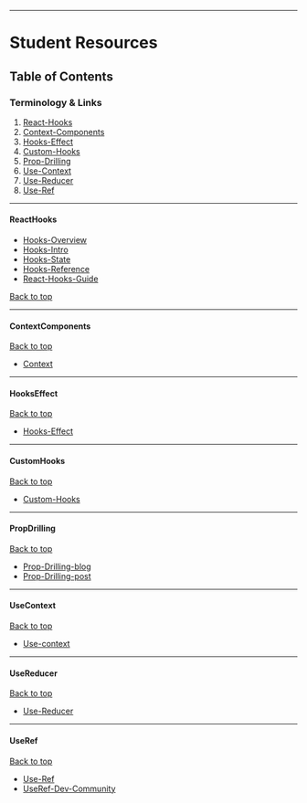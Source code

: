 <!-- [Return to Home](../../../README.md) -->

<hr>

# Student Resources

## Table of Contents

### Terminology & Links

01. [React-Hooks](#reacthooks)
02. [Context-Components](#ContextComponents)
03. [Hooks-Effect](#HooksEffect)
04. [Custom-Hooks](#CustomHooks)
05. [Prop-Drilling](#PropDrilling)
06. [Use-Context](#UseContext)
07. [Use-Reducer](#UseReducer)
08. [Use-Ref](#UseRef)

<!-- ### Audio Resources
01. [Podcasts](podcasts.md) -->

<hr>

#### ReactHooks

* [Hooks-Overview](https://reactjs.org/docs/hooks-overview.html)
* [Hooks-Intro](https://reactjs.org/docs/hooks-intro.html)
* [Hooks-State](https://reactjs.org/docs/hooks-state.html)
* [Hooks-Reference](https://reactjs.org/docs/hooks-reference.html)
* [React-Hooks-Guide](https://www.telerik.com/kendo-react-ui/react-hooks-guide/)

[Back to top](#student-resources)

<hr>

#### ContextComponents

[Back to top](#student-resources)

* [Context](https://reactjs.org/docs/context.html)

<hr>

#### HooksEffect

[Back to top](#student-resources)

* [Hooks-Effect](https://reactjs.org/docs/hooks-effect.html)

<hr>

#### CustomHooks

[Back to top](#student-resources)

* [Custom-Hooks](https://reactjs.org/docs/hooks-custom.html)

<hr>

#### PropDrilling

[Back to top](#student-resources)

* [Prop-Drilling-blog](https://kentcdodds.com/blog/prop-drilling)
* [Prop-Drilling-post](https://dev.to/lenmorld/prop-drilling-react-context-and-higher-order-component-hoc-40m9)

<hr>

#### UseContext

[Back to top](#student-resources)

* [Use-context](https://reactjs.org/docs/hooks-reference.html#usecontext)

<hr>

#### UseReducer

[Back to top](#student-resources)

* [Use-Reducer](https://reactjs.org/docs/hooks-reference.html#usereducer)

<hr>

#### UseRef

[Back to top](#student-resources)

* [Use-Ref](https://reactjs.org/docs/hooks-reference.html#useref)
* [UseRef-Dev-Community](https://dev.to/dinhhuyams/introduction-to-useref-hook-3m7n)